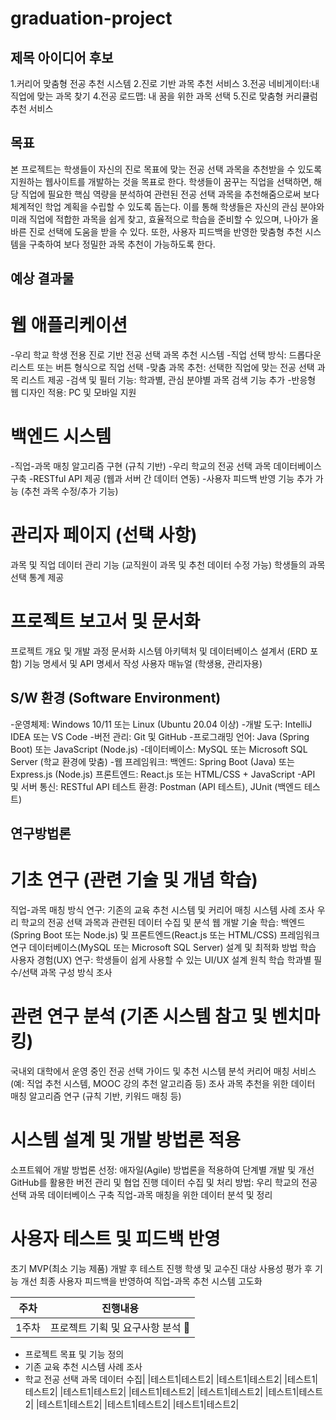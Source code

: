 # graduation-project

## 제목 아이디어 후보
1.커리어 맞춤형 전공 추천 시스템
2.진로 기반 과목 추천 서비스
3.전공 네비게이터:내 직업에 맞는 과목 찾기
4.전공 로드맵: 내 꿈을 위한 과목 선택
5.진로 맞춤형 커리큘럼 추천 서비스

## 목표
본 프로젝트는 학생들이 자신의 진로 목표에 맞는 전공 선택 과목을 추천받을 수 있도록 지원하는 웹사이트를 개발하는 것을 목표로 한다.
학생들이 꿈꾸는 직업을 선택하면, 해당 직업에 필요한 핵심 역량을 분석하여 관련된 전공 선택 과목을 추천해줌으로써 보다 체계적인 학업 계획을 수립할 수 있도록 돕는다.
이를 통해 학생들은 자신의 관심 분야와 미래 직업에 적합한 과목을 쉽게 찾고, 효율적으로 학습을 준비할 수 있으며, 나아가 올바른 진로 선택에 도움을 받을 수 있다.
또한, 사용자 피드백을 반영한 맞춤형 추천 시스템을 구축하여 보다 정밀한 과목 추천이 가능하도록 한다.

## 예상 결과물

 # 웹 애플리케이션
-우리 학교 학생 전용 진로 기반 전공 선택 과목 추천 시스템
-직업 선택 방식: 드롭다운 리스트 또는 버튼 형식으로 직업 선택
-맞춤 과목 추천: 선택한 직업에 맞는 전공 선택 과목 리스트 제공
-검색 및 필터 기능: 학과별, 관심 분야별 과목 검색 기능 추가
-반응형 웹 디자인 적용: PC 및 모바일 지원
# 백엔드 시스템
-직업-과목 매칭 알고리즘 구현 (규칙 기반)
-우리 학교의 전공 선택 과목 데이터베이스 구축
-RESTful API 제공 (웹과 서버 간 데이터 연동)
-사용자 피드백 반영 기능 추가 가능 (추천 과목 수정/추가 기능)
# 관리자 페이지 (선택 사항)
과목 및 직업 데이터 관리 기능 (교직원이 과목 및 추천 데이터 수정 가능)
학생들의 과목 선택 통계 제공
# 프로젝트 보고서 및 문서화
프로젝트 개요 및 개발 과정 문서화
시스템 아키텍처 및 데이터베이스 설계서 (ERD 포함)
기능 명세서 및 API 명세서 작성
사용자 매뉴얼 (학생용, 관리자용)

## S/W 환경 (Software Environment)
-운영체제: Windows 10/11 또는 Linux (Ubuntu 20.04 이상)
-개발 도구: IntelliJ IDEA 또는 VS Code
-버전 관리: Git 및 GitHub
-프로그래밍 언어: Java (Spring Boot) 또는 JavaScript (Node.js)
-데이터베이스: MySQL 또는 Microsoft SQL Server (학교 환경에 맞춤)
-웹 프레임워크:
  백엔드: Spring Boot (Java) 또는 Express.js (Node.js)
  프론트엔드: React.js 또는 HTML/CSS + JavaScript
-API 및 서버 통신: RESTful API
테스트 환경: Postman (API 테스트), JUnit (백엔드 테스트)

## 연구방법론
 # 기초 연구 (관련 기술 및 개념 학습)
직업-과목 매칭 방식 연구:
기존의 교육 추천 시스템 및 커리어 매칭 시스템 사례 조사
우리 학교의 전공 선택 과목과 관련된 데이터 수집 및 분석
웹 개발 기술 학습:
백엔드(Spring Boot 또는 Node.js) 및 프론트엔드(React.js 또는 HTML/CSS) 프레임워크 연구
데이터베이스(MySQL 또는 Microsoft SQL Server) 설계 및 최적화 방법 학습
사용자 경험(UX) 연구:
학생들이 쉽게 사용할 수 있는 UI/UX 설계 원칙 학습
학과별 필수/선택 과목 구성 방식 조사
# 관련 연구 분석 (기존 시스템 참고 및 벤치마킹)
국내외 대학에서 운영 중인 전공 선택 가이드 및 추천 시스템 분석
커리어 매칭 서비스(예: 직업 추천 시스템, MOOC 강의 추천 알고리즘 등) 조사
과목 추천을 위한 데이터 매칭 알고리즘 연구 (규칙 기반, 키워드 매칭 등)
# 시스템 설계 및 개발 방법론 적용
소프트웨어 개발 방법론 선정:
애자일(Agile) 방법론을 적용하여 단계별 개발 및 개선
GitHub를 활용한 버전 관리 및 협업 진행
데이터 수집 및 처리 방법:
우리 학교의 전공 선택 과목 데이터베이스 구축
직업-과목 매칭을 위한 데이터 분석 및 정리
# 사용자 테스트 및 피드백 반영
초기 MVP(최소 기능 제품) 개발 후 테스트 진행
학생 및 교수진 대상 사용성 평가 후 기능 개선
최종 사용자 피드백을 반영하여 직업-과목 추천 시스템 고도화

|주차|진행내용|
|------|---|
|1주차|프로젝트 기획 및 요구사항 분석 📌
- 프로젝트 목표 및 기능 정의
- 기존 교육 추천 시스템 사례 조사
- 학교 전공 선택 과목 데이터 수집|
|테스트1|테스트2|
|테스트1|테스트2|
|테스트1|테스트2|
|테스트1|테스트2|
|테스트1|테스트2|
|테스트1|테스트2|
|테스트1|테스트2|
|테스트1|테스트2|
|테스트1|테스트2|
|테스트1|테스트2|

